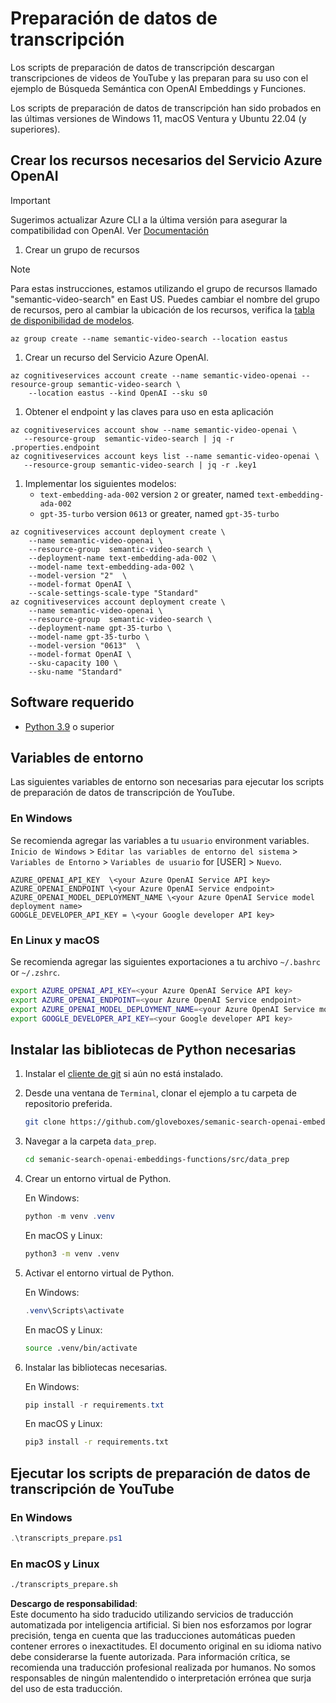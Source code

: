 # Preparación de datos de transcripción

Los scripts de preparación de datos de transcripción descargan transcripciones de videos de YouTube y las preparan para su uso con el ejemplo de Búsqueda Semántica con OpenAI Embeddings y Funciones.

Los scripts de preparación de datos de transcripción han sido probados en las últimas versiones de Windows 11, macOS Ventura y Ubuntu 22.04 (y superiores).

## Crear los recursos necesarios del Servicio Azure OpenAI

> [!IMPORTANT]
> Sugerimos actualizar Azure CLI a la última versión para asegurar la compatibilidad con OpenAI.
> Ver [Documentación](https://learn.microsoft.com/cli/azure/update-azure-cli?WT.mc_id=academic-105485-koreyst)

1. Crear un grupo de recursos

> [!NOTE]
> Para estas instrucciones, estamos utilizando el grupo de recursos llamado "semantic-video-search" en East US.
> Puedes cambiar el nombre del grupo de recursos, pero al cambiar la ubicación de los recursos, 
> verifica la [tabla de disponibilidad de modelos](https://aka.ms/oai/models?WT.mc_id=academic-105485-koreyst).

```console
az group create --name semantic-video-search --location eastus
```

1. Crear un recurso del Servicio Azure OpenAI.

```console
az cognitiveservices account create --name semantic-video-openai --resource-group semantic-video-search \
    --location eastus --kind OpenAI --sku s0
```

1. Obtener el endpoint y las claves para uso en esta aplicación

```console
az cognitiveservices account show --name semantic-video-openai \
   --resource-group  semantic-video-search | jq -r .properties.endpoint
az cognitiveservices account keys list --name semantic-video-openai \
   --resource-group semantic-video-search | jq -r .key1
```

1. Implementar los siguientes modelos:
   - `text-embedding-ada-002` version `2` or greater, named `text-embedding-ada-002`
   - `gpt-35-turbo` version `0613` or greater, named `gpt-35-turbo`

```console
az cognitiveservices account deployment create \
    --name semantic-video-openai \
    --resource-group  semantic-video-search \
    --deployment-name text-embedding-ada-002 \
    --model-name text-embedding-ada-002 \
    --model-version "2"  \
    --model-format OpenAI \
    --scale-settings-scale-type "Standard"
az cognitiveservices account deployment create \
    --name semantic-video-openai \
    --resource-group  semantic-video-search \
    --deployment-name gpt-35-turbo \
    --model-name gpt-35-turbo \
    --model-version "0613"  \
    --model-format OpenAI \
    --sku-capacity 100 \
    --sku-name "Standard"
```

## Software requerido

- [Python 3.9](https://www.python.org/downloads/?WT.mc_id=academic-105485-koreyst) o superior

## Variables de entorno

Las siguientes variables de entorno son necesarias para ejecutar los scripts de preparación de datos de transcripción de YouTube.

### En Windows

Se recomienda agregar las variables a tu `usuario` environment variables.
`Inicio de Windows` > `Editar las variables de entorno del sistema` > `Variables de Entorno` > `Variables de usuario` for [USER] > `Nuevo`.

```text
AZURE_OPENAI_API_KEY  \<your Azure OpenAI Service API key>
AZURE_OPENAI_ENDPOINT \<your Azure OpenAI Service endpoint>
AZURE_OPENAI_MODEL_DEPLOYMENT_NAME \<your Azure OpenAI Service model deployment name>
GOOGLE_DEVELOPER_API_KEY = \<your Google developer API key>
```

### En Linux y macOS

Se recomienda agregar las siguientes exportaciones a tu archivo `~/.bashrc` or `~/.zshrc`.

```bash
export AZURE_OPENAI_API_KEY=<your Azure OpenAI Service API key>
export AZURE_OPENAI_ENDPOINT=<your Azure OpenAI Service endpoint>
export AZURE_OPENAI_MODEL_DEPLOYMENT_NAME=<your Azure OpenAI Service model deployment name>
export GOOGLE_DEVELOPER_API_KEY=<your Google developer API key>
```

## Instalar las bibliotecas de Python necesarias

1. Instalar el [cliente de git](https://git-scm.com/downloads?WT.mc_id=academic-105485-koreyst) si aún no está instalado.
1. Desde una ventana de `Terminal`, clonar el ejemplo a tu carpeta de repositorio preferida.

    ```bash
    git clone https://github.com/gloveboxes/semanic-search-openai-embeddings-functions.git
    ```

1. Navegar a la carpeta `data_prep`.

   ```bash
   cd semanic-search-openai-embeddings-functions/src/data_prep
   ```

1. Crear un entorno virtual de Python.

    En Windows:

    ```powershell
    python -m venv .venv
    ```

    En macOS y Linux:

    ```bash
    python3 -m venv .venv
    ```

1. Activar el entorno virtual de Python.

   En Windows:

   ```powershell
   .venv\Scripts\activate
   ```

   En macOS y Linux:

   ```bash
   source .venv/bin/activate
   ```

1. Instalar las bibliotecas necesarias.

   En Windows:

   ```powershell
   pip install -r requirements.txt
   ```

   En macOS y Linux:

   ```bash
   pip3 install -r requirements.txt
   ```

## Ejecutar los scripts de preparación de datos de transcripción de YouTube

### En Windows

```powershell
.\transcripts_prepare.ps1
```

### En macOS y Linux

```bash
./transcripts_prepare.sh
```

**Descargo de responsabilidad**:  
Este documento ha sido traducido utilizando servicios de traducción automatizada por inteligencia artificial. Si bien nos esforzamos por lograr precisión, tenga en cuenta que las traducciones automáticas pueden contener errores o inexactitudes. El documento original en su idioma nativo debe considerarse la fuente autorizada. Para información crítica, se recomienda una traducción profesional realizada por humanos. No somos responsables de ningún malentendido o interpretación errónea que surja del uso de esta traducción.